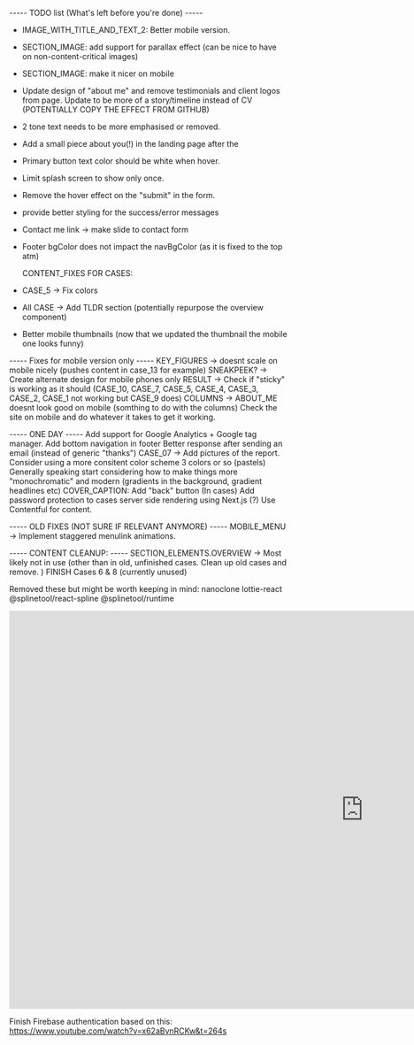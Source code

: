 ----- TODO list (What's left before you're done) -----

- IMAGE_WITH_TITLE_AND_TEXT_2: Better mobile version.
- SECTION_IMAGE: add support for parallax effect (can be nice to have on non-content-critical images)
- SECTION_IMAGE: make it nicer on mobile
- Update design of "about me" and remove testimonials and client logos from page. Update to be more of a story/timeline instead of CV (POTENTIALLY COPY THE EFFECT FROM GITHUB)
- 2 tone text needs to be more emphasised or removed.
- Add a small piece about you(!) in the landing page after the
- Primary button text color should be white when hover.
- Limit splash screen to show only once.
- Remove the hover effect on the "submit" in the form.
- provide better styling for the success/error messages
- Contact me link -> make slide to contact form
- Footer bgColor does not impact the navBgColor (as it is fixed to the top atm)

  CONTENT_FIXES FOR CASES:

- CASE_5 -> Fix colors
- All CASE -> Add TLDR section (potentially repurpose the overview component)
- Better mobile thumbnails (now that we updated the thumbnail the mobile one looks funny)

----- Fixes for mobile version only -----
KEY_FIGURES -> doesnt scale on mobile nicely (pushes content in case_13 for example)
SNEAKPEEK? -> Create alternate design for mobile phones only
RESULT -> Check if "sticky" is working as it should (CASE_10, CASE_7, CASE_5, CASE_4, CASE_3, CASE_2, CASE_1 not working but CASE_9 does)
COLUMNS -> ABOUT_ME doesnt look good on mobile (somthing to do with the columns)
Check the site on mobile and do whatever it takes to get it working.

----- ONE DAY -----
Add support for Google Analytics + Google tag manager.
Add bottom navigation in footer
Better response after sending an email (instead of generic "thanks")
CASE_07 -> Add pictures of the report.
Consider using a more consitent color scheme 3 colors or so (pastels)
Generally speaking start considering how to make things more "monochromatic" and modern (gradients in the background, gradient headlines etc)
COVER_CAPTION: Add "back" button (In cases)
Add password protection to cases
server side rendering using Next.js (?)
Use Contentful for content.

----- OLD FIXES (NOT SURE IF RELEVANT ANYMORE) -----
MOBILE_MENU -> Implement staggered menulink animations.

----- CONTENT CLEANUP: -----
SECTION_ELEMENTS.OVERVIEW -> Most likely not in use (other than in old, unfinished cases. Clean up old cases and remove. )
FINISH Cases 6 & 8 (currently unused)

Removed these but might be worth keeping in mind:
nanoclone
lottie-react
@splinetool/react-spline
@splinetool/runtime

<iframe width="1280" height="720" src="https://www.youtube.com/embed/UFk14H74w6E" title="WEBINAR: Samuel Bergstrom - Sentiment for better design decisions" frameborder="0" allow="accelerometer; autoplay; clipboard-write; encrypted-media; gyroscope; picture-in-picture; web-share" allowfullscreen></iframe>

Finish Firebase authentication based on this:
https://www.youtube.com/watch?v=x62aBvnRCKw&t=264s
